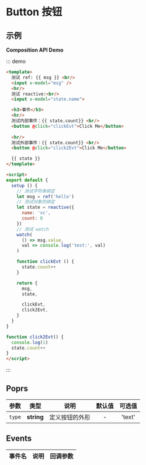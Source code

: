 # Button 按钮

## 示例

**Composition API Demo**

::: demo
```html
<template>
  测试 ref: {{ msg }} <br/>
  <input v-model="msg" />
  <hr/>
  测试 reactive:<br/>
  <input v-model="state.name">

  <h3>事件</h3>
  <hr/>
  测试内部事件：{{ state.count}} <br/>
  <button @click="clickEvt">Click Me</button>
  
  <hr/>
  测试外部事件：{{ state.count}} <br/>
  <button @click="click2Evt">Click Me</button>

  {{ state }}
</template>

<script>
export default {
  setup () {
    // 测试字符串绑定
    let msg = ref('hello')
    // 测试对象的绑定
    let state = reactive({
      name: 'vc',
      count: 0
    })
    // 测试 watch
    watch(
      () => msg.value,
      val => console.log('test:', val)
    )

    function clickEvt () {
      state.count++
    }

    return {
      msg,
      state,

      clickEvt,
      click2Evt,
    }
  }
}

function click2Evt() {
  console.log(1)
  state.count++
}
</script>
```
:::

## Poprs

| 参数 | 类型 | 说明 | 默认值 | 可选值 |
|---|---|---|:---:|:---:|
| `type` | **string** | 定义按钮的外形 | - | 'text' |

## Events

| 事件名 | 说明 | 回调参数 |
| --- | --- | --- |
